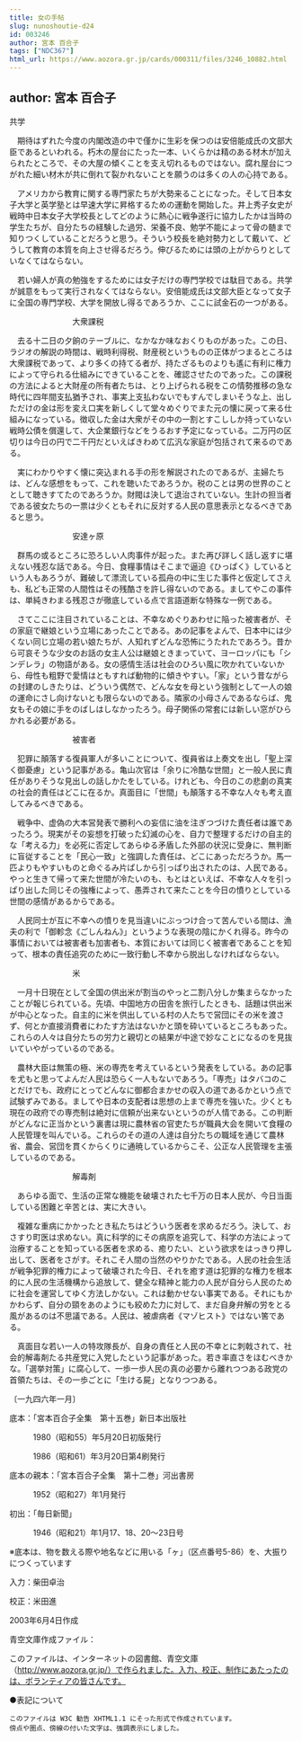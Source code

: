 ```yaml
---
title: 女の手帖
slug: nunoshoutie-d24
id: 003246
author: 宮本 百合子
tags: ["NDC367"]
html_url: https://www.aozora.gr.jp/cards/000311/files/3246_10882.html
---
```


## author: 宮本 百合子

共学



　期待はずれた今度の内閣改造の中で僅かに生彩を保つのは安倍能成氏の文部大臣であるといわれる。朽木の屋台にたった一本、いくらかは精のある材木が加えられたところで、その大屋の傾くことを支え切れるものではない。腐れ屋台につがれた細い材木が共に倒れて裂かれないことを願うのは多くの人の心持である。

　アメリカから教育に関する専門家たちが大勢来ることになった。そして日本女子大学と英学塾とは早速大学に昇格するための運動を開始した。井上秀子女史が戦時中日本女子大学校長としてどのように熱心に戦争遂行に協力したかは当時の学生たちが、自分たちの経験した過労、栄養不良、勉学不能によって骨の髄まで知りつくしていることだろうと思う。そういう校長を絶対勢力として戴いて、どうして教育の本質を向上させ得るだろう。伸びるためには頭の上がからりとしていなくてはならない。

　若い婦人が真の勉強をするためには女子だけの専門学校では駄目である。共学が誠意をもって実行されなくてはならない。安倍能成氏は文部大臣となって女子に全国の専門学校、大学を開放し得るであろうか、ここに試金石の一つがある。



　　　　　　　　大衆課税



　去る十二日の夕餉のテーブルに、なかなか味なおくりものがあった。この日、ラジオの解説の時間は、戦時利得税、財産税というものの正体がつまるところは大衆課税であって、より多くの持てる者が、持たざるものよりも遙に有利に権力によって守られる仕組みにできていることを、確認させたのであった。この課税の方法によると大財産の所有者たちは、とり上げられる税をこの情勢推移の急な時代に四年間支払猶予され、事実上支払わないでもすんでしまいそうな上、出しただけの金は形を変え口実を新しくして堂々めぐりでまた元の懐に戻って来る仕組みになっている。徴収した金は大衆がその中の一割とすこししか持っていない戦時公債を償還して、大企業銀行などをうるおす予定になっている。二万円の区切りは今日の円で二千円だといえばきわめて広汎な家庭が包括されて来るのである。

　実にわかりやすく懐に突込まれる手の形を解説されたのであるが、主婦たちは、どんな感想をもって、これを聴いたであろうか。税のことは男の世界のこととして聴きすてたのであろうか。財閥は決して退治されていない。生計の担当者である彼女たちの一票は少くともそれに反対する人民の意思表示となるべきであると思う。



　　　　　　　　安達ヶ原



　群馬の或るところに恐ろしい人肉事件が起った。また再び詳しく話し返すに堪えない残忍な話である。今日、食糧事情はそこまで逼迫《ひっぱく》しているという人もあろうが、難破して漂流している孤舟の中に生じた事件と仮定してさえも、私ども正常の人間性はその残酷さを許し得ないのである。ましてやこの事件は、単純きわまる残忍さが徹底している点で言語道断な特殊な一例である。

　さてここに注目されていることは、不幸なめぐりあわせに陥った被害者が、その家庭で継娘という立場にあったことである。あの記事をよんで、日本中には少くない同じ立場の若い娘たちが、人知れずどんな恐怖にうたれたであろう。昔から可哀そうな少女のお話の女主人公は継娘ときまっていて、ヨーロッパにも「シンデレラ」の物語がある。女の感情生活は社会のひろい風に吹かれていないから、母性も粗野で愛情はともすれば動物的に傾きやすい。「家」という昔ながらの封建のしきたりは、どういう偶然で、どんな女を母という強制として一人の娘の運命にさし向けないとも限らないのである。隣家の小母さんであるならば、鬼女もその娘に手をのばしはしなかったろう。母子関係の常套には新しい窓がひらかれる必要がある。



　　　　　　　　被害者



　犯罪に顛落する復員軍人が多いことについて、復員省は上奏文を出し「聖上深く御憂慮」という記事がある。亀山次官は「余りに冷酷な世間」と一般人民に責任がありそうな見出しの話しかたをしている。けれども、今日のこの悲劇の真実の社会的責任はどこに在るか。真面目に「世間」も顛落する不幸な人々も考え直してみるべきである。

　戦争中、虚偽の大本営発表で勝利への妄信に油を注ぎつづけた責任者は誰であったろう。現実がその妄想を打破った幻滅の心を、自力で整理するだけの自主的な「考える力」を必死に否定してあらゆる矛盾した外部の状況に受身に、無判断に盲従することを「民心一致」と強調した責任は、どこにあっただろうか。馬一匹よりもやすいものと命ぐるみ片ぱしから引っぱり出されたのは、人民である。やっと生きて帰って来た世間が冷たいのも、もとはといえば、不幸な人々を引っぱり出した同じその強権によって、愚弄されて来たことを今日の憤りとしている世間の感情があるからである。

　人民同士が互に不幸への憤りを見当違いにぶっつけ合って苦んでいる間は、漁夫の利で「御軫念《ごしんねん》」というような表現の陰にかくれ得る。昨今の事情においては被害者も加害者も、本質においては同じく被害者であることを知って、根本の責任追究のために一致行動し不幸から脱出しなければならない。



　　　　　　　　米



　一月十日現在として全国の供出米が割当のやっと二割八分しか集まらなかったことが報じられている。先頃、中国地方の田舎を旅行したときも、話題は供出米が中心となった。自主的に米を供出している村の人たちで営団にその米を渡さず、何とか直接消費者にわたす方法はないかと頭を砕いているところもあった。これらの人々は自分たちの労力と親切との結果が中途で妙なことになるのを見抜いていやがっているのである。

　農林大臣は無策の極、米の専売を考えているという発表をしている。あの記事を尤もと思ってよんだ人民は恐らく一人もないであろう。「専売」はタバコのことだけでも、政府にとってどんなに御都合まかせの収入の道であるかという点で試験ずみである。ましてや日本の支配者は思想の上まで専売を強いた。少くとも現在の政府での専売制は絶対に信頼が出来ないというのが人情である。この判断がどんなに正当かという裏書は現に農林省の官吏たちが職員大会を開いて食糧の人民管理を叫んでいる。これらのその道の人達は自分たちの職域を通じて農林省、農会、営団を貫くからくりに通暁しているからこそ、公正な人民管理を主張しているのである。



　　　　　　　　解毒剤



　あらゆる面で、生活の正常な機能を破壊された七千万の日本人民が、今日当面している困難と辛苦とは、実に大きい。

　複雑な重病にかかったとき私たちはどういう医者を求めるだろう。決して、おさすり町医は求めない。真に科学的にその病原を追究して、科学の方法によって治療することを知っている医者を求める、癒りたい、という欲求をはっきり押し出して、医者をさがす。それこそ人間の当然のやりかたである。人民の社会生活が戦争犯罪的権力によって破壊された今日、それを癒す道は犯罪的な権力を根本的に人民の生活機構から追放して、健全な精神と能力の人民が自分ら人民のために社会を運営してゆく方法しかない。これは動かせない事実である。それにもかかわらず、自分の頸をあのようにも絞めた力に対して、まだ自身弁解の労をとる風があるのは不思議である。人民は、被虐病者《マゾヒスト》ではない筈である。

　真面目な若い一人の特攻隊長が、自身の責任と人民の不幸とに刺戟されて、社会的解毒剤たる共産党に入党したという記事があった。若き率直さをほむべきかな。「選挙対策」に腐心して、一歩一歩人民の真の必要から離れつつある政党の首領たちは、その一歩ごとに「生ける屍」となりつつある。

〔一九四六年一月〕













底本：「宮本百合子全集　第十五巻」新日本出版社


　　　1980（昭和55）年5月20日初版発行

　　　1986（昭和61）年3月20日第4刷発行

底本の親本：「宮本百合子全集　第十二巻」河出書房

　　　1952（昭和27）年1月発行

初出：「毎日新聞」

　　　1946（昭和21）年1月17、18、20～23日号

※底本は、物を数える際や地名などに用いる「ヶ」（区点番号5-86）を、大振りにつくっています

入力：柴田卓治

校正：米田進

2003年6月4日作成

青空文庫作成ファイル：

このファイルは、インターネットの図書館、青空文庫（http://www.aozora.gr.jp/）で作られました。入力、校正、制作にあたったのは、ボランティアの皆さんです。











●表記について


	このファイルは W3C 勧告 XHTML1.1 にそった形式で作成されています。
	傍点や圏点、傍線の付いた文字は、強調表示にしました。